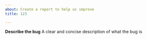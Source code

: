```yaml
---
about: Create a report to help us improve
title: 123

---
```


**Describe the bug**
A clear and concise description of what the bug is
